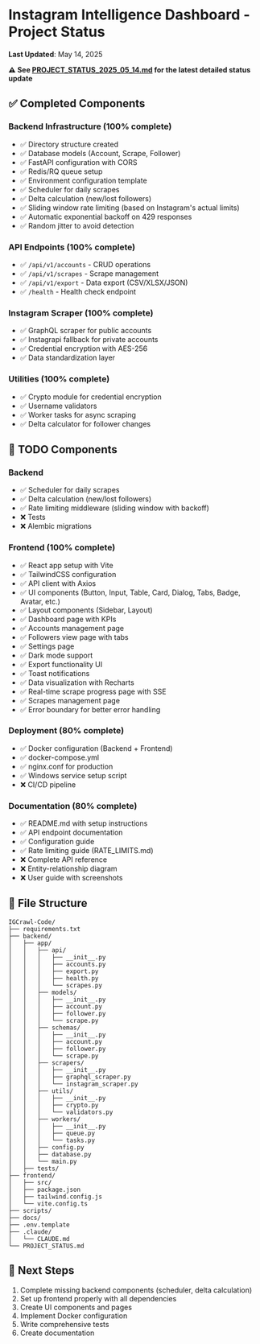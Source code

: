 # Instagram Intelligence Dashboard - Project Status

**Last Updated**: May 14, 2025

**⚠️ See [PROJECT_STATUS_2025_05_14.md](PROJECT_STATUS_2025_05_14.md) for the latest detailed status update**

## ✅ Completed Components

### Backend Infrastructure (100% complete)
- ✅ Directory structure created
- ✅ Database models (Account, Scrape, Follower)
- ✅ FastAPI configuration with CORS
- ✅ Redis/RQ queue setup
- ✅ Environment configuration template
- ✅ Scheduler for daily scrapes
- ✅ Delta calculation (new/lost followers)
- ✅ Sliding window rate limiting (based on Instagram's actual limits)
- ✅ Automatic exponential backoff on 429 responses
- ✅ Random jitter to avoid detection

### API Endpoints (100% complete)
- ✅ `/api/v1/accounts` - CRUD operations
- ✅ `/api/v1/scrapes` - Scrape management
- ✅ `/api/v1/export` - Data export (CSV/XLSX/JSON)
- ✅ `/health` - Health check endpoint

### Instagram Scraper (100% complete)
- ✅ GraphQL scraper for public accounts
- ✅ Instagrapi fallback for private accounts
- ✅ Credential encryption with AES-256
- ✅ Data standardization layer

### Utilities (100% complete)
- ✅ Crypto module for credential encryption
- ✅ Username validators
- ✅ Worker tasks for async scraping
- ✅ Delta calculator for follower changes

## 🚧 TODO Components

### Backend
- ✅ Scheduler for daily scrapes
- ✅ Delta calculation (new/lost followers)
- ✅ Rate limiting middleware (sliding window with backoff)
- ❌ Tests
- ❌ Alembic migrations

### Frontend (100% complete)
- ✅ React app setup with Vite
- ✅ TailwindCSS configuration
- ✅ API client with Axios
- ✅ UI components (Button, Input, Table, Card, Dialog, Tabs, Badge, Avatar, etc.)
- ✅ Layout components (Sidebar, Layout)
- ✅ Dashboard page with KPIs
- ✅ Accounts management page
- ✅ Followers view page with tabs
- ✅ Settings page
- ✅ Dark mode support
- ✅ Export functionality UI
- ✅ Toast notifications
- ✅ Data visualization with Recharts
- ✅ Real-time scrape progress page with SSE
- ✅ Scrapes management page
- ✅ Error boundary for better error handling

### Deployment (80% complete)
- ✅ Docker configuration (Backend + Frontend)
- ✅ docker-compose.yml
- ✅ nginx.conf for production
- ✅ Windows service setup script
- ❌ CI/CD pipeline

### Documentation (80% complete)
- ✅ README.md with setup instructions
- ✅ API endpoint documentation
- ✅ Configuration guide
- ✅ Rate limiting guide (RATE_LIMITS.md)
- ❌ Complete API reference
- ❌ Entity-relationship diagram
- ❌ User guide with screenshots

## 📁 File Structure

```
IGCrawl-Code/
├── requirements.txt
├── backend/
│   ├── app/
│   │   ├── api/
│   │   │   ├── __init__.py
│   │   │   ├── accounts.py
│   │   │   ├── export.py
│   │   │   ├── health.py
│   │   │   └── scrapes.py
│   │   ├── models/
│   │   │   ├── __init__.py
│   │   │   ├── account.py
│   │   │   ├── follower.py
│   │   │   └── scrape.py
│   │   ├── schemas/
│   │   │   ├── __init__.py
│   │   │   ├── account.py
│   │   │   ├── follower.py
│   │   │   └── scrape.py
│   │   ├── scrapers/
│   │   │   ├── __init__.py
│   │   │   ├── graphql_scraper.py
│   │   │   └── instagram_scraper.py
│   │   ├── utils/
│   │   │   ├── __init__.py
│   │   │   ├── crypto.py
│   │   │   └── validators.py
│   │   ├── workers/
│   │   │   ├── __init__.py
│   │   │   ├── queue.py
│   │   │   └── tasks.py
│   │   ├── config.py
│   │   ├── database.py
│   │   └── main.py
│   ├── tests/
├── frontend/
│   ├── src/
│   ├── package.json
│   ├── tailwind.config.js
│   └── vite.config.ts
├── scripts/
├── docs/
├── .env.template
├── .claude/
│   └── CLAUDE.md
└── PROJECT_STATUS.md
```

## 🔧 Next Steps

1. Complete missing backend components (scheduler, delta calculation)
2. Set up frontend properly with all dependencies
3. Create UI components and pages
4. Implement Docker configuration
5. Write comprehensive tests
6. Create documentation